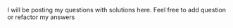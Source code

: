 I will be posting my questions with solutions here. Feel free to add question or refactor my answers